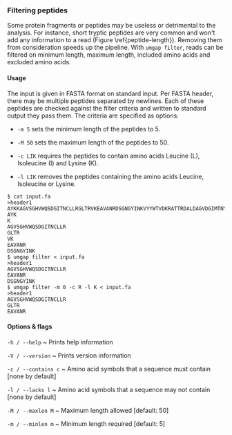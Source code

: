 ### Filtering peptides

Some protein fragments or peptides may be useless or detrimental to the
analysis. For instance, short tryptic peptides are very common and won't
add any information to a read (Figure \ref{peptide-length}). Removing
them from consideration speeds up the pipeline. With `umgap filter`,
reads can be filtered on minimum length, maximum length, included amino
acids and excluded amino acids.

#### Usage

The input is given in FASTA format on standard input. Per FASTA header,
there may be multiple peptides separated by newlines. Each of these
peptides are checked against the filter criteria and written to standard
output they pass them. The criteria are specified as options:

* `-m 5` sets the minimum length of the peptides to 5.

* `-M 50` sets the maximum length of the peptides to 50.

* `-c LIK` requires the peptides to contain amino acids Leucine (L),
  Isoleucine (I) and Lysine (K).

* `-l LIK` removes the peptides containing the amino acids Leucine,
  Isoleucine or Lysine.

```shell
$ cat input.fa
>header1
AYKKAGVSGHVWQSDGITNCLLRGLTRVKEAVANRDSGNGYINKVYYWTVDKRATTRDALDAGVDGIMTNYPDVITDVLN
AYK
K
AGVSGHVWQSDGITNCLLR
GLTR
VK
EAVANR
DSGNGYINK
$ umgap filter < input.fa
>header1
AGVSGHVWQSDGITNCLLR
EAVANR
DSGNGYINK
$ umgap filter -m 0 -c R -l K < input.fa
>header1
AGVSGHVWQSDGITNCLLR
GLTR
EAVANR
```

#### Options & flags

`-h / --help`
  ~ Prints help information

`-V / --version`
  ~ Prints version information

`-c / --contains c`
  ~ Amino acid symbols that a sequence must contain [none by default]

`-l / --lacks l`
  ~ Amino acid symbols that a sequence may not contain [none by default]

`-M / --maxlen M`
  ~ Maximum length allowed [default: 50]

`-m / --minlen m`
  ~ Minimum length required [default: 5]

